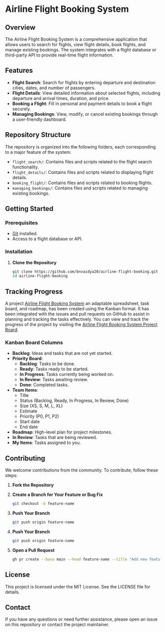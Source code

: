 # Airline Flight Booking System

## Overview

The Airline Flight Booking System is a comprehensive application that allows users to search for flights, view flight details, book flights, and manage existing bookings. The system integrates with a flight database or third-party API to provide real-time flight information.

## Features

- **Flight Search**: Search for flights by entering departure and destination cities, dates, and number of passengers.
- **Flight Details**: View detailed information about selected flights, including departure and arrival times, duration, and price.
- **Booking a Flight**: Fill in personal and payment details to book a flight securely.
- **Managing Bookings**: View, modify, or cancel existing bookings through a user-friendly dashboard.

## Repository Structure

The repository is organized into the following folders, each corresponding to a major feature of the system:

- `flight_search/`: Contains files and scripts related to the flight search functionality.
- `flight_details/`: Contains files and scripts related to displaying flight details.
- `booking_flight/`: Contains files and scripts related to booking flights.
- `managing_bookings/`: Contains files and scripts related to managing existing bookings.

## Getting Started

### Prerequisites

- [Git](https://git-scm.com/) installed.
- Access to a flight database or API.

### Installation

1. **Clone the Repository**
   ```bash
   git clone https://github.com/bnvaidya20/airline-flight-booking.git
   cd airline-flight-booking

## Tracking Progress



A project [Airline Flight Booking System](https://github.com/users/bnvaidya20/projects/6/views/3) an adaptable spreadsheet, task board, and roadmap, has been created using the Kanban format. It has been integrated with the issues and pull requests on GitHub to assist in planning and tracking the tasks effectively. You can view and track the progress of the project by visiting the [Airline Flight Booking System Project Board](https://github.com/users/bnvaidya20/projects/6/views/2).

### Kanban Board Columns

- **Backlog**: Ideas and tasks that are not yet started.
- **Priority Board**:
  - **Backlog**: Tasks to be done.
  - **Ready**: Tasks ready to be started.
  - **In Progress**: Tasks currently being worked on.
  - **In Review**: Tasks awaiting review.
  - **Done**: Completed tasks.
- **Team Items**:
  - Title
  - Status (Backlog, Ready, In Progress, In Review, Done)
  - Size (XS, S, M, L, XL)
  - Estimate
  - Priority (P0, P1, P2)
  - Start date
  - End date
- **Roadmap**: High-level plan for project milestones.
- **In Review**: Tasks that are being reviewed.
- **My Items**: Tasks assigned to you.

## Contributing

We welcome contributions from the community. To contribute, follow these steps:

1. **Fork the Repository**

2. **Create a Branch for Your Feature or Bug Fix**
   ```bash
   git checkout -b feature-name

3. **Push Your Branch**
   ```bash
   git push origin feature-name

4. **Push Your Branch**
   ```bash
   git push origin feature-name

5. **Open a Pull Request**
   ```bash
   gh pr create --base main --head feature-name --title "Add new feature" --body "Description of the new feature added"

## License
This project is licensed under the MIT License. See the LICENSE file for details.

## Contact
If you have any questions or need further assistance, please open an issue on this repository or contact the project maintainer.

